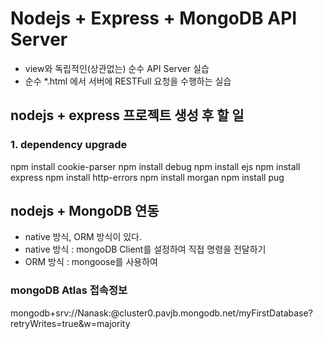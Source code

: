 # Nodejs + Express + MongoDB API Server

- view와 독립적인(상관없는) 순수 API Server 실습
- 순수 \*.html 에서 서버에 RESTFull 요청을 수행하는 실습

## nodejs + express 프로젝트 생성 후 할 일

### 1. dependency upgrade

npm install cookie-parser
npm install debug
npm install ejs
npm install express
npm install http-errors
npm install morgan
npm install pug

## nodejs + MongoDB 연동

- native 방식, ORM 방식이 있다.
- native 방식 : mongoDB Client를 설정하여 직접 명령을 전달하기
- ORM 방식 : mongoose를 사용하여

### mongoDB Atlas 접속정보

mongodb+srv://Nanask:<password>@cluster0.pavjb.mongodb.net/myFirstDatabase?retryWrites=true&w=majority
